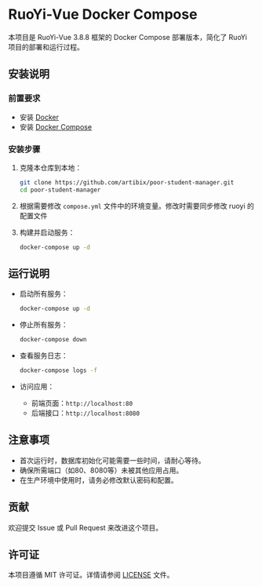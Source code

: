 # RuoYi-Vue Docker Compose

本项目是 RuoYi-Vue 3.8.8 框架的 Docker Compose 部署版本，简化了 RuoYi 项目的部署和运行过程。

## 安装说明

### 前置要求

- 安装 [Docker](https://docs.docker.com/get-docker/)
- 安装 [Docker Compose](https://docs.docker.com/compose/install/)

### 安装步骤

1. 克隆本仓库到本地：

   ```bash
   git clone https://github.com/artibix/poor-student-manager.git
   cd poor-student-manager
   ```

2. 根据需要修改 `compose.yml` 文件中的环境变量。修改时需要同步修改 ruoyi 的配置文件

3. 构建并启动服务：

   ```bash
   docker-compose up -d
   ```

## 运行说明

- 启动所有服务：

  ```bash
  docker-compose up -d
  ```

- 停止所有服务：

  ```bash
  docker-compose down
  ```

- 查看服务日志：

  ```bash
  docker-compose logs -f
  ```

- 访问应用：
  - 前端页面：`http://localhost:80`
  - 后端接口：`http://localhost:8080`

## 注意事项

- 首次运行时，数据库初始化可能需要一些时间，请耐心等待。
- 确保所需端口（如80、8080等）未被其他应用占用。
- 在生产环境中使用时，请务必修改默认密码和配置。

## 贡献

欢迎提交 Issue 或 Pull Request 来改进这个项目。

## 许可证

本项目遵循 MIT 许可证。详情请参阅 [LICENSE](LICENSE) 文件。
